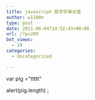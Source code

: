 ```yaml
---
title: javascript 取字符串长度
author: w1100n
type: post
date: 2011-06-04T14:52:43+00:00
url: /?p=209
bot_views:
  - 19
categories:
  - Uncategorized

---
```

var pig ="ttttt"
  
alert(pig.length) ;